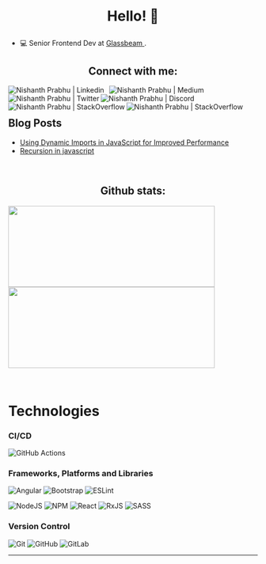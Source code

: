 # <p align="center"> Hello! 👋  </p>
<!--## <p align="center"> ```Javascript Enthusiast | Frontend Dev``` </p>-->
<!--<h4 align="center"<a href="https://github.com/nishanthprabhu2" target="_blank"><p align="center"> <img src="https://komarev.com/ghpvc/?username=nishanthprabhu2&label=Profile%20views&color=129e00&style=plastic" alt="karan39k" /> </p></h4>-->

  - 💻 Senior Frontend Dev at <a  href="https://www.linkedin.com/company/glassbeam-inc">Glassbeam </a>.

<!--- 🌱 I’m a Javascript Enthusiast.



- 🥅 2022 Goals: Experiment, learn and build stuffs | Repeat.

- ⚡ Believe in Hardwork.

- Learning: Micro-frontends, Frontend-Architecture, Module federation, Webpack, Figma, Docker, CI/CD, Kubernetes -->

<!--  💬 Ask me about Tech-related stuff. -->
 <!--  
<h2 align="center">Talented folks I work with</h2>
<h4> @github/nish-code </h4>  --> 

<h2 align="center">Connect with me:</h2>

  

<a style="margin-right:10px"  href="https://www.linkedin.com/in/nishanth-prabhu26/"  target="_blank">  

<img style="margin-right:10px" align="left"  alt="Nishanth Prabhu | Linkedin"  src="https://img.shields.io/badge/LinkedIn-0077B5?style=for-the-badge&logo=linkedin&logoColor=white"  />

</a>

<a  href="https://dev.to/nishanthprabhu2"  target="_blank">

<img  align="left"  alt="Nishanth Prabhu | Medium"  src="https://img.shields.io/badge/Dev.to-12100E?style=for-the-badge&logo=devdotto&logoColor=white"  />

</a>

<a  href="https://www.twitter.com/nishanthprabhu2"  target="_blank">

<img  align="left"  alt="Nishanth Prabhu | Twitter"  src="https://img.shields.io/badge/Twitter-00ACEE?style=for-the-badge&logo=twitter&logoColor=white"  />

</a>
<a  href="https://discord.gg/NqVzCcmeue"  target="_blank">

<img  align="left"  alt="Nishanth Prabhu | Discord"  src="https://img.shields.io/badge/Discord-7289DA?style=for-the-badge&logo=discord&logoColor=white"  />

</a>

<a  href="https://stackoverflow.com/users/5225976/nishanth"  target="_blank">

<img  align="left"  alt="Nishanth Prabhu | StackOverflow"  src="https://img.shields.io/badge/stack%20overflow-FE7A16?logo=stack-overflow&logoColor=white&style=for-the-badge"  />

</a>

<a  href="https://hashnode.com/@codes"  target="_blank">

<img  align="left"  alt="Nishanth Prabhu | StackOverflow"  src="https://img.shields.io/badge/Hashnode-2962FF?style=for-the-badge&logo=hashnode&logoColor=white"  />

</a>


<br/>


<br  />

 ## Blog Posts
<!-- HASHNODE:START -->
- [Using Dynamic Imports in JavaScript for Improved Performance](https://nishanthprabhu.hashnode.dev/using-dynamic-imports-in-javascript-for-improved-performance)
- [Recursion in javascript](https://nishanthprabhu.hashnode.dev/recursion-in-javascript)
<!-- HASHNODE:END -->


<!-- ### ```Languages and Tools I use:``` 
<h2 align="center">Languages and Tools:</h2>
  

<img  align="left"  alt="HTML5"  width="30px"  src="https://raw.githubusercontent.com/github/explore/80688e429a7d4ef2fca1e82350fe8e3517d3494d/topics/html/html.png"  />

<img  align="left"  alt="CSS3"  width="30px"  src="https://raw.githubusercontent.com/github/explore/80688e429a7d4ef2fca1e82350fe8e3517d3494d/topics/css/css.png"  />

<img  align="left"  alt="Sass"  width="30px"  src="https://raw.githubusercontent.com/github/explore/80688e429a7d4ef2fca1e82350fe8e3517d3494d/topics/sass/sass.png"  />

<img  align="left"  alt="Bootstrap"  width="30px"  src="https://raw.githubusercontent.com/github/explore/80688e429a7d4ef2fca1e82350fe8e3517d3494d/topics/bootstrap/bootstrap.png"/>

<img  align="left"  alt="JavaScript"  width="30px"  src="https://raw.githubusercontent.com/github/explore/80688e429a7d4ef2fca1e82350fe8e3517d3494d/topics/javascript/javascript.png"  />

<img  align="left"  alt="ReactJs"  width="30px"  src="https://raw.githubusercontent.com/github/explore/80688e429a7d4ef2fca1e82350fe8e3517d3494d/topics/react/react.png"/>

<img  align="left"  alt="Angular"  width="30px"  src="https://avatars.githubusercontent.com/u/139426?s=200&v=4"/>



<img  align="left"  alt="MySQL"  width="30px"  src="https://raw.githubusercontent.com/github/explore/80688e429a7d4ef2fca1e82350fe8e3517d3494d/topics/mysql/mysql.png"  />

<img  align="left"  alt="Firebase"  width="30px"  src="https://raw.githubusercontent.com/github/explore/80688e429a7d4ef2fca1e82350fe8e3517d3494d/topics/firebase/firebase.png"/>

<img  align="left"  alt="PHP"  width="30px"  src="https://raw.githubusercontent.com/github/explore/ccc16358ac4530c6a69b1b80c7223cd2744dea83/topics/php/php.png"/>

<img  align="left"  alt="Git"  width="30px"  src="https://raw.githubusercontent.com/github/explore/80688e429a7d4ef2fca1e82350fe8e3517d3494d/topics/git/git.png"  />

<img  align="left"  alt="Visual Studio Code"  width="30px"  src="https://raw.githubusercontent.com/github/explore/80688e429a7d4ef2fca1e82350fe8e3517d3494d/topics/visual-studio-code/visual-studio-code.png"  />

<br  />-->



<br/>


 
<!--  ### ```Github stats ```   -->
<h2 align="center">Github stats:</h2>

 <!--![nish](https://github-readme-stats.vercel.app/api/top-langs/?username=nishanthprabhu2&layout=compact&hide=html&theme=merko)-->
<img src="https://github-readme-stats.vercel.app/api/top-langs/?username=nishanthprabhu2&layout=compact&hide=html&theme=merko" width="417" height="164"><img src="https://github-readme-streak-stats.herokuapp.com/?user=nishanthprabhu2&theme=dark" width="417" height="164"><!--<img  align="center"  src="https://github-readme-stats.vercel.app/api?username=nishanthprabhu2&count_private=true&show_icons=true&theme=radical" width="417" height="164"/>-->
  <!--##### ``` Profile Views:```
  ### ![nish](https://profile-counter.glitch.me/{nishanthprabhu2}/count.svg) -->




<br/>
<!--<img   src="https://activity-graph.herokuapp.com/graph?username=nishanthprabhu2&theme=xcode"/> -->

<!--### ``` Watch my contribution graph get eaten by the snake 🐍``` -->

<!-- platane/snk works, it just puts it on a new branch -->
<!--![nishanthprabhu2 snake gif](https://github.com/Nishanthprabhu2/Nishanthprabhu2/blob/output/github-contribution-grid-snake.gif) -->
# Technologies

### CI/CD
![GitHub Actions](https://img.shields.io/badge/github%20actions-%232671E5.svg?style=for-the-badge&logo=githubactions&logoColor=white)


### Frameworks, Platforms and Libraries
![Angular](https://img.shields.io/badge/angular-%23DD0031.svg?style=for-the-badge&logo=angular&logoColor=white)
![Bootstrap](https://img.shields.io/badge/bootstrap-%23563D7C.svg?style=for-the-badge&logo=bootstrap&logoColor=white)
![ESLint](https://img.shields.io/badge/ESLint-4B3263?style=for-the-badge&logo=eslint&logoColor=white)
<!--![JWT](https://img.shields.io/badge/JWT-black?style=for-the-badge&logo=JSON%20web%20tokens)-->
![NodeJS](https://img.shields.io/badge/node.js-6DA55F?style=for-the-badge&logo=node.js&logoColor=white)
![NPM](https://img.shields.io/badge/NPM-%23000000.svg?style=for-the-badge&logo=npm&logoColor=white)
![React](https://img.shields.io/badge/react-%2320232a.svg?style=for-the-badge&logo=react&logoColor=%2361DAFB)
![RxJS](https://img.shields.io/badge/rxjs-%23B7178C.svg?style=for-the-badge&logo=reactivex&logoColor=white)
![SASS](https://img.shields.io/badge/SASS-hotpink.svg?style=for-the-badge&logo=SASS&logoColor=white)

### Version Control
![Git](https://img.shields.io/badge/Git-F05032?style=for-the-badge&logo=git&logoColor=white)
![GitHub](https://img.shields.io/badge/GitHub-181717?style=for-the-badge&logo=github&logoColor=white)
![GitLab](https://img.shields.io/badge/gitlab-%23181717.svg?style=for-the-badge&logo=gitlab&logoColor=white)

<!--<h2 align = "center">```Favourite Quote```</h2>
> ```❝``` **Easier battles will never improve you. When the going gets tough,**
> **tough gets going.** ```❞``` -->
  

---
